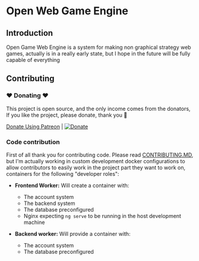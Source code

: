 Open Web Game Engine
======================

## Introduction

Open Game Web Engine is a system for making non graphical strategy web games, actually is in a really early state, but I hope in the future will be fully capable of everything

## Contributing 
### :heart: Donating :heart:

This project is open source, and the only income comes from the donators, If you like the project, please donate, thank you :wine_glass:

[Donate Using Patreon](https://www.patreon.com/bePatron?u=13416760) | [![Donate](https://img.shields.io/badge/Donate-PayPal-green.svg)](https://www.paypal.com/cgi-bin/webscr?cmd=_s-xclick&hosted_button_id=XYSG7NDRN5HM6&source=url)

### Code contribution
First of all thank you for contributing code. Please read [CONTRIBUTING.MD](CONTRIBUTING.md), but I'm actually working in custom development docker configurations to allow contributors to easily work in the project part they want to work on, containers for the following "developer roles":

* __Frontend Worker:__ Will create a container with: 
  * The account system
  * The backend system
  * The database preconfigured
  * Nginx expecting `ng serve` to be running in the host development machine

* __Backend worker:__ Will provide a container with:
  * The account system
  * The database preconfigured
 
